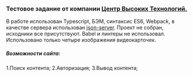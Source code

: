 ### Тестовое задание от компании [Центр Высоких Технологий.](http://htc-cs.ru/)
В работе использован Typescript, БЭМ, синтаксис ES6, Webpack, в качестве сервера использован [json-server](https://www.npmjs.com/package/json-server).
Проект не собран, исходники все присутствуют. Babel и линтеры не использовал. Использовано только четыре изображения видеокарточек.
 ##### Возможности сайта:

1.Поиск контента;
2.Авторизация;
3.Вывод контента;
